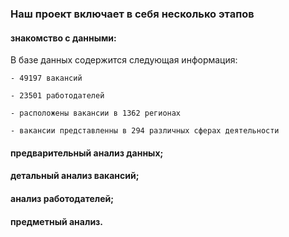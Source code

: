 ### Наш проект включает в себя несколько этапов
#### знакомство с данными:
  В базе данных содержится следующая информация:
    
    - 49197 вакансий 
    
    - 23501 работодателей
    
    - расположены вакансии в 1362 регионах
    
    - вакансии представленны в 294 различных сферах деятельности 
#### предварительный анализ данных;
#### детальный анализ вакансий;
#### анализ работодателей;
#### предметный анализ.
